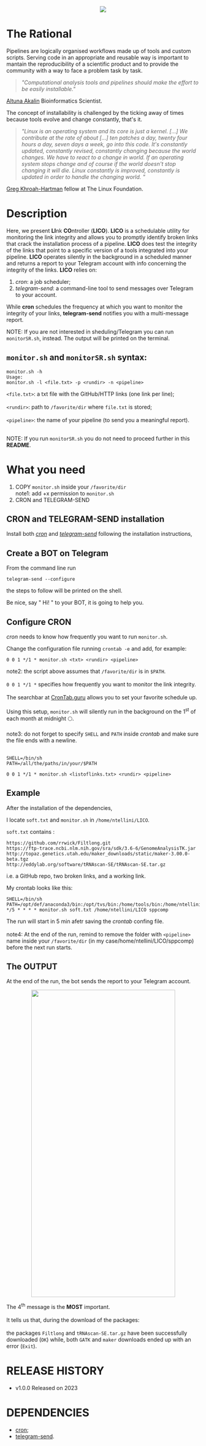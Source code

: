 <p align="center" >
<img src="https://github.com/nicolo-tellini/LICO/blob/main/lico3.png">
<p/>

# The Rational

Pipelines are logically organised workflows made up of tools and custom scripts. Serving code in an appropriate and reusable way is important to mantain the reproducibility of a scientific product and to provide the community with a way to face a problem task by task. 

> *"Computational analysis tools and pipelines should make the effort to be easily installable."* 

[Altuna Akalin](https://towardsdatascience.com/scientific-data-analysis-pipelines-and-reproducibility-75ff9df5b4c5) Bioinformatics Scientist.

The concept of installability is challenged by the ticking away of times because tools evolve and change constantly, that's it. 

> *"Linux is an operating system and its core is just a kernel. [...] We contribute at the rate of about [...] ten patches a day, twenty four hours a day, seven days a week, go into this code. It's constantly updated, constantly revised, constantly changing because the world changes. We have to react to a change in world. If an operating system stops change and of course if the world doesn't stop changing it will die. Linux constantly is improved, constantly is updated in order to handle the changing world.
"* 

[Greg Khroah-Hartman](https://en.wikipedia.org/wiki/Greg_Kroah-Hartman) fellow at The Linux Foundation.

# Description

Here, we present **LI**nk **CO**ntroller (**LICO**).
**LICO** is a schedulable utility for monitoring the link integrity and allows you to promptly identify broken links that crack the installation process of a pipeline.
**LICO** does test the integrity of the links that point to a specific version of a tools integrated into your pipeline. 
**LICO** operates silently in the background in a scheduled manner and returns a report to your Telegram account with info concerning the integrity of the links.
**LICO** relies on:

1) *cron*: a job scheduler;
2) *telegram-send*: a command-line tool to send messages over Telegram to your account.

While **cron** schedules the frequency at which you want to monitor the integrity of your links, **telegram-send** notifies you with a multi-message report.

NOTE: If you are not interested in sheduling/Telegram you can run ```monitorSR.sh```, instead. The output will be printed on the terminal. 

## ```monitor.sh``` and ```monitorSR.sh``` syntax:<br>

```
monitor.sh -h
Usage:
monitor.sh -l <file.txt> -p <rundir> -n <pipeline>
```

```<file.txt>```: a txt file with the GitHub/HTTP links (one link per line);<br>
<br>
```<rundir>```: path to ```/favorite/dir``` where ```file.txt``` is stored;<br>
<br>
```<pipeline>```: the name of your pipeline (to send you a meaningful report).<br>
<br>

NOTE: If you run ```monitorSR.sh``` you do not need to proceed further in this **README**.

# What you need

1. COPY ```monitor.sh``` inside your ```/favorite/dir ```<br>
note1: add +x permission to ```monitor.sh ```
2. CRON and TELEGRAM-SEND

## CRON and TELEGRAM-SEND installation
Install both [*cron*](https://www.digitalocean.com/community/tutorials/how-to-use-cron-to-automate-tasks-ubuntu-1804) and [*telegram-send*](https://pypi.org/project/telegram-send/) following the installation instructions,

## Create a BOT on Telegram
From the command line run 
  ```
telegram-send --configure
  ```
the steps to follow will be printed on the shell.

Be nice, say " Hi! " to your BOT, it is going to help you.

## Configure CRON
*cron* needs to know how frequently you want to run ```monitor.sh```.

Change the configuration file running ```crontab -e``` and add, for example:

```
0 0 1 */1 * monitor.sh <txt> <rundir> <pipeline>
```
note2: the script above assumes that ```/favorite/dir``` is in ```$PATH```.<br>
<br>
 ```0 0 1 */1 *``` specifies how frequently you want to monitor the link integrity. <br>
<br>
The searchbar at [CronTab.guru](https://crontab.guru/) allows you to set your favorite schedule up.<br>
<br>
Using this setup, ```monitor.sh``` will silently run in the background on the 1<sup>st</sup> of each month at midnight 🌕.<br>
<br>
note3: do not forget to specify ```SHELL``` and ```PATH``` inside *crontab* and make sure the file ends with a newline.<br>
<br>

 ```
SHELL=/bin/sh
PATH=/all/the/paths/in/your/$PATH

0 0 1 */1 * monitor.sh <listoflinks.txt> <rundir> <pipeline>

 ```
 
## Example

After the installation of the dependencies,

I locate  ```soft.txt``` and  ```monitor.sh``` in  ```/home/ntellini/LICO```.

 ```soft.txt``` contains :
```
https://github.com/rrwick/Filtlong.git
https://ftp-trace.ncbi.nlm.nih.gov/sra/sdk/3.6-6/GenomeAnalysisTK.jar
http://topaz.genetics.utah.edu/maker_downloads/static/maker-3.00.0-beta.tgz
http://eddylab.org/software/tRNAscan-SE/tRNAscan-SE.tar.gz
```
i.e. a GitHub repo, two broken links, and a working link.

My crontab looks like this:

```
SHELL=/bin/sh
PATH=/opt/def/anaconda3/bin:/opt/tvs/bin:/home/tools/bin:/home/ntellini/.local/bin:/usr/local/bin:/usr/bin:/bin:/usr/lib/mit/sbin:/snap/bin:/home/ntellini/LICO
*/5 * * * * monitor.sh soft.txt /home/ntellini/LICO sppcomp

```
The run will start in 5 min afetr saving the *crontab* confing file. <br>
<br>
note4: At the end of the run, remind to remove the folder with ```<pipeline>``` name inside your ```/favorite/dir``` (in my case/home/ntellini/LICO/sppcomp) before the next run starts. 

## The OUTPUT

At the end of the run, the bot sends the report to your Telegram account.

<p align="center" >
<img src="https://github.com/nicolo-tellini/LICO/blob/main/LICO_OK.png" width="375" height="800">
<p/>
  
The 4<sup>th</sup> message is the **MOST** important.<br>
 <br>
It tells us that, during the download of the packages: <br>
<br>
the packages ```Filtlong``` and  ```tRNAscan-SE.tar.gz``` have been successfully downloaded (```OK```) while, both ```GATK``` and ```maker``` downloads ended up with an error (```Exit```).

# RELEASE HISTORY

* v1.0.0 Released on 2023

# DEPENDENCIES

* [cron](https://packages.ubuntu.com/search?keywords=cron);
* [telegram-send](https://pypi.org/project/telegram-send/).
